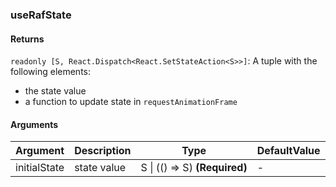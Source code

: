 ### useRafState

#### Returns

`readonly [S, React.Dispatch<React.SetStateAction<S>>]`: A tuple with the following elements:

- the state value
- a function to update state in `requestAnimationFrame`

#### Arguments

| Argument     | Description | Type                          | DefaultValue |
| ------------ | ----------- | ----------------------------- | ------------ |
| initialState | state value | S \| (() => S) **(Required)** | -            |
